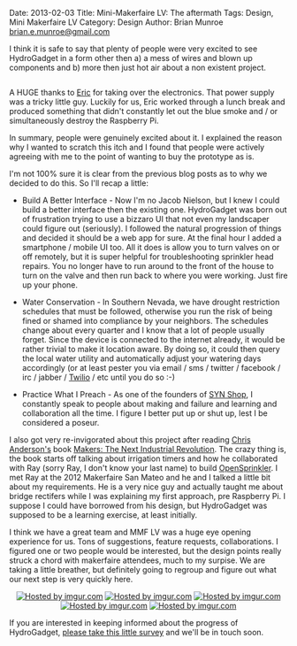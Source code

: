 Date: 2013-02-03
Title: Mini-Makerfaire LV: The aftermath
Tags: Design, Mini Makerfaire LV
Category: Design
Author: Brian Munroe <brian.e.munroe@gmail.com>

I think it is safe to say that plenty of people were very excited to see
HydroGadget in a form other then a) a mess of wires and blown up components
and b) more then just hot air about a non existent project.

<img src="http://smokingcircuits.files.wordpress.com/2013/02/img_0752.jpg?w=250&h=187" alt="" title="Hosted by imgur.com" />

A HUGE thanks to [Eric](http://smokingcircuits.me/) for taking over the
electronics.  That power supply was a tricky little guy.  Luckily for us, Eric
worked through a lunch break and produced something that didn't constantly let out
the blue smoke and / or simultaneously destroy the Raspberry Pi.

In summary, people were genuinely excited about it.  I explained the reason why I
wanted to scratch this itch and I found that people were actively agreeing with me to the
point of wanting to buy the prototype as is.

I'm not 100% sure it is clear from the previous blog posts as to why we decided
to do this.  So I'll recap a little:

* Build A Better Interface - Now I'm no Jacob Nielson, but I knew I could build a better interface then the existing one.  HydroGadget was born out of frustration trying to use a bizzaro UI that not even my landscaper could figure out (seriously).  I followed the natural progression of things and decided it should be a web app for sure. At the final hour I added a smartphone / mobile UI too.  All it does is allow you to turn valves on or off remotely, but it is super helpful for troubleshooting sprinkler head repairs.  You no longer have to run around to the front of the house to turn on the valve and then run back to where you were working.  Just fire up your phone.

* Water Conservation - In Southern Nevada, we have drought restriction schedules that must be followed, otherwise you run the risk of being fined or shamed into compliance by your neighbors.  The schedules change about every quarter and I know that a lot of people usually forget.  Since the device is connected to the internet already, it would be rather trivial to make it location aware.  By doing so, it could then query the local water utility and automatically adjust your watering days accordingly (or at least pester you via email / sms / twitter / facebook / irc / jabber / [Twilio](http://www.twilio.com/) / etc until you do so :-)

* Practice What I Preach - As one of the founders of [SYN Shop](http://synshop.org), I constantly speak to people about making and failure and learning and collaboration all the time.  I figure I better put up or shut up, lest I be considered a poseur.

I also got very re-invigorated about this project after reading [Chris
Anderson's](https://twitter.com/chr1sa) book [Makers: The Next Industrial
Revolution](http://www.amazon.com/Makers-The-New-Industrial-Revolution/dp/0307720950).
The crazy thing is, the book starts off talking about irrigation timers and how he
collaborated with Ray (sorry Ray, I don't know your last name) to build
[OpenSprinkler](http://www.opensprinkler.com/).  I met Ray at the 2012 Makerfaire
San Mateo and he and I talked a little bit about my requirements.  He is a very nice guy and actually taught me about bridge rectifers while I was explaining my first approach, pre Raspberry Pi.  I suppose I could have borrowed from his design, but HydroGadget was supposed to be a learning exercise, at least initially.

I think we have a great team and MMF LV was a huge eye opening experience for us.
Tons of suggestions, feature requests, collaborations.  I figured one or two
people would be interested, but the design points really struck a chord with
makerfaire attendees, much to my surpise.  We are taking a little breather, but
definitely going to regroup and figure out what our next step is very quickly here.

<center><a href="http://imgur.com/bvvm651"><img src="http://i.imgur.com/bvvm651s.jpg" title="Hosted by imgur.com"/></a> <a href="http://imgur.com/fpyB2H9"><img src="http://i.imgur.com/fpyB2H9s.jpg" title="Hosted by imgur.com"/></a> <a href="http://imgur.com/APCjz5e"><img src="http://i.imgur.com/APCjz5es.jpg" title="Hosted by imgur.com"/></a> <a href="http://imgur.com/BPAlCMR"><img src="http://i.imgur.com/BPAlCMRs.jpg" title="Hosted by imgur.com"/></a> <a href="http://imgur.com/oD9Vv9s"><img src="http://i.imgur.com/oD9Vv9ss.jpg" title="Hosted by imgur.com"/></a></center>


If you are interested in keeping informed about the progress of HydroGadget, [please take this little survey](http://hydrogadget.org/info/) and we'll be in touch soon.
